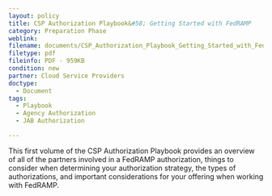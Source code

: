 ```yaml
---
layout: policy   
title: CSP Authorization Playbook&#58; Getting Started with FedRAMP
category: Preparation Phase
weblink:
filename: documents/CSP_Authorization_Playbook_Getting_Started_with_FedRAMP.pdf
filetype: pdf
fileinfo: PDF - 959KB
condition: new
partner: Cloud Service Providers
doctype:
  - Document
tags:
  - Playbook 
  - Agency Authorization
  - JAB Authorization

---
```

This first volume of the CSP Authorization Playbook provides an overview of all of the partners involved in a FedRAMP authorization, things to consider when determining your authorization strategy, the types of authorizations, and important considerations for your offering when working with FedRAMP.
